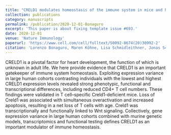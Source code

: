 ```yaml
---
title: "CRELD1 modulates homeostasis of the immune system in mice and humans"
collection: publications
category: manuscripts
permalink: /publication/2020-12-01-Bonaguro
excerpt: 'This paper is about fixing template issue #693.'
date: 2020-12-01
venue: 'Nature Immunology'
paperurl: 'https://www.cell.com/cell/fulltext/S0092-8674(20)30992-2'
citation: 'Lorenzo Bonaguro, Maren Köhne, Lisa Schmidleithner, Jonas Schulte-Schrepping, Stefanie Warnat-Herresthal, Arik Horne, Paul Kern, Patrick Guenther, Rob Ter Horst, Martin Jaeger, Souad Rahmouni, Michel Georges, Christine S Falk, Yang Li, Elvira Mass, Marc Beyer, Leo AB Joosten, Mihai G Netea, Thomas Ulas, Joachim L Schultze, Anna C Aschenbrenner. (2020). &quot;CRELD1 modulates homeostasis of the immune system in mice and humans&quot; <i>Nature Immunology</i>. 21(12)'
---
```


CRELD1 is a pivotal factor for heart development, the function of which is unknown in adult life. We here provide evidence that CRELD1 is an important gatekeeper of immune system homeostasis. Exploiting expression variance in large human cohorts contrasting individuals with the lowest and highest CRELD1 expression levels revealed strong phenotypic, functional and transcriptional differences, including reduced CD4+ T cell numbers. These findings were validated in T cell–specific Creld1-deficient mice. Loss of Creld1 was associated with simultaneous overactivation and increased apoptosis, resulting in a net loss of T cells with age. Creld1 was transcriptionally and functionally linked to Wnt signaling. Collectively, gene expression variance in large human cohorts combined with murine genetic models, transcriptomics and functional testing defines CRELD1 as an important modulator of immune homeostasis.